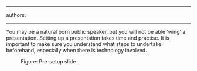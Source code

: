

---
authors:

---




<span class='intro'> 
  <p>
You may be a natural born public speaker, but you will not be able ‘wing’ a presentation. Setting up a presentation takes time and practise. It is important to make sure you understand what steps to undertake beforehand, especially when there is technology involved.
</p>
 </span>


  <dl>
    <dt><img alt="" class="ms-rteCustom-ImageArea" src="/Communication/RulesToBetterPowerpointPresentations/PublishingImages/preslide.gif" /> </dt>
    <dd class="ms-rteCustom-FigureNormal">Figure&#58; Pre-setup slide </dd>
</dl>




